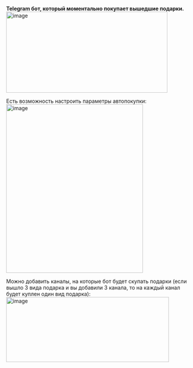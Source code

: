 **Telegram бот, который моментально покупает вышедшие подарки.**<br />
<img width="434" height="218" alt="image" src="https://github.com/user-attachments/assets/d376a099-f287-49e0-8c0c-75e25b6ef24a" />

Есть возможность настроить параметры автопокупки:<br />
<img width="368" height="454" alt="image" src="https://github.com/user-attachments/assets/6d376b47-e85b-43e4-b049-7a24daf26cc9" />

Можно добавить каналы, на которые бот будет скупать подарки (если вышло 3 вида подарка и вы добавили 3 канала, то на каждый канал будет куплен один вид подарка):<br />
<img width="438" height="175" alt="image" src="https://github.com/user-attachments/assets/8e5387c5-3c23-483d-b8b2-2018b8add6a9" />
